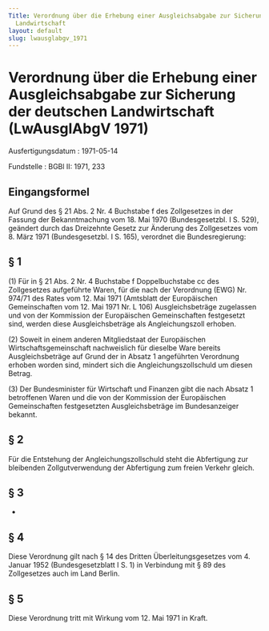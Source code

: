 ```yaml
---
Title: Verordnung über die Erhebung einer Ausgleichsabgabe zur Sicherung der deutschen
  Landwirtschaft
layout: default
slug: lwausglabgv_1971
---
```


# Verordnung über die Erhebung einer Ausgleichsabgabe zur Sicherung der deutschen Landwirtschaft (LwAusglAbgV 1971)

Ausfertigungsdatum
:   1971-05-14

Fundstelle
:   BGBl II: 1971, 233



## Eingangsformel

Auf Grund des § 21 Abs. 2 Nr. 4 Buchstabe f des Zollgesetzes in der
Fassung der Bekanntmachung vom 18. Mai 1970 (Bundesgesetzbl. I S.
529), geändert durch das Dreizehnte Gesetz zur Änderung des
Zollgesetzes vom 8. März 1971 (Bundesgesetzbl. I S. 165), verordnet
die Bundesregierung:


## § 1

(1) Für in § 21 Abs. 2 Nr. 4 Buchstabe f Doppelbuchstabe cc des
Zollgesetzes aufgeführte Waren, für die nach der Verordnung (EWG) Nr.
974/71 des Rates vom 12. Mai 1971 (Amtsblatt der Europäischen
Gemeinschaften vom 12. Mai 1971 Nr. L 106) Ausgleichsbeträge
zugelassen und von der Kommission der Europäischen Gemeinschaften
festgesetzt sind, werden diese Ausgleichsbeträge als Angleichungszoll
erhoben.

(2) Soweit in einem anderen Mitgliedstaat der Europäischen
Wirtschaftsgemeinschaft nachweislich für dieselbe Ware bereits
Ausgleichsbeträge auf Grund der in Absatz 1 angeführten Verordnung
erhoben worden sind, mindert sich die Angleichungszollschuld um diesen
Betrag.

(3) Der Bundesminister
für Wirtschaft und Finanzen              gibt die nach Absatz 1
betroffenen Waren und die von der Kommission der Europäischen
Gemeinschaften festgesetzten Ausgleichsbeträge im Bundesanzeiger
bekannt.


## § 2

Für die Entstehung der Angleichungszollschuld steht die Abfertigung
zur bleibenden Zollgutverwendung der Abfertigung zum freien Verkehr
gleich.


## § 3

-


## § 4

Diese Verordnung gilt nach § 14 des Dritten Überleitungsgesetzes vom
4\. Januar 1952 (Bundesgesetzblatt I S. 1) in Verbindung mit § 89 des
Zollgesetzes auch im Land Berlin.


## § 5

Diese Verordnung tritt mit Wirkung vom 12. Mai 1971 in Kraft.

